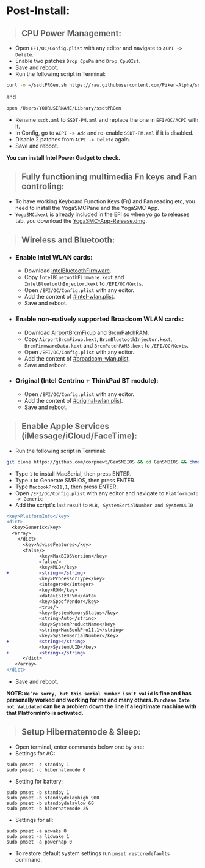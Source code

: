 # Post-Install:

> ## CPU Power Management:

- Open `EFI/OC/Config.plist` with any editor and navigate to `ACPI -> Delete`.
- Enable two patches `Drop CpuPm` and `Drop Cpu0Ist`.
- Save and reboot.
- Run the following script in Terminal:

```bash
curl -o ~/ssdtPRGen.sh https://raw.githubusercontent.com/Piker-Alpha/ssdtPRGen.sh/Beta/ssdtPRGen.sh && chmod +x ~/ssdtPRGen.sh && ~/ssdtPRGen.sh
```

and 

```bash
open /Users/YOURUSERNAME/Library/ssdtPRGen
```

- Rename `ssdt.aml` to `SSDT-PM.aml` and replace the one in `EFI/OC/ACPI` with it.
- In Config, go to `ACPI -> Add` and re-enable `SSDT-PM.aml` if it is disabled.
- Disable 2 patches from `ACPI -> Delete` again.
- Save and reboot.

**You can install Intel Power Gadget to check.**

> ## Fully functioning multimedia Fn keys and Fan controling:

- To have working Keyboard Function Keys (Fn) and Fan reading etc, you need to install the YogaSMCPane and the YogaSMC App.
- `YogaSMC.kext` is already included in the EFI so when yo go to releases tab, you download the [YogaSMC-App-Release.dmg](https://github.com/zhen-zen/YogaSMC/releases).

> ## Wireless and Bluetooth:

- ### Enable Intel WLAN cards:
  - Download [IntelBluetoothFirmware](https://github.com/OpenIntelWireless/IntelBluetoothFirmware/releases).
  - Copy `IntelBluetoothFirmware.kext` and `IntelBluetoothInjector.kext` to `/EFI/OC/Kexts`.
  - Open `/EFI/OC/Config.plist` with any editor.
  - Add the content of [#intel-wlan.plist](/EFI/OC/%23intel-wlan.plist).
  - Save and reboot.

- ### Enable non-natively supported Broadcom WLAN cards:
  - Download [AirportBrcmFixup](https://github.com/acidanthera/AirportBrcmFixup/releases) and
   [BrcmPatchRAM](https://github.com/acidanthera/BrcmPatchRAM/releases).
  - Copy `AirportBrcmFixup.kext`, `BrcmBluetoothInjector.kext`, `BrcmFirmwareData.kext` and `BrcmPatchRAM3.kext` to `/EFI/OC/Kexts`.
  - Open `/EFI/OC/Config.plist` with any editor.
  - Add the content of [#broadcom-wlan.plist](/EFI/OC/%23broadcom-wlan.plist).
  - Save and reboot.

- ### Original (Intel Centrino + ThinkPad BT module):
  - Open `/EFI/OC/Config.plist` with any editor.
  - Add the content of [#original-wlan.plist](/EFI/OC/%23original-wlan.plist).
  - Save and reboot.

> ## Enable Apple Services (iMessage/iCloud/FaceTime):

- Run the following script in Terminal:

```bash
git clone https://github.com/corpnewt/GenSMBIOS && cd GenSMBIOS && chmod +x GenSMBIOS.command && ./GenSMBIOS.command
```

- Type `1` to install MacSerial, then press ENTER.
- Type `3` to Generate SMBIOS, then press ENTER.
- Type `MacbookPro11,1`, then press ENTER.
- Open `/EFI/OC/Config.plist` with any editor and navigate to `PlatformInfo -> Generic`
- Add the script's last result to `MLB, SystemSerialNumber and SystemUUID`

```diff
<key>PlatformInfo</key>
<dict>
  <key>Generic</key>
  <array>
    </dict>
      <key>AdviseFeatures</key>
      <false/>
			<key>MaxBIOSVersion</key>
			<false/>
			<key>MLB</key>
+			<string></string>
			<key>ProcessorType</key>
			<integer>0</integer>
			<key>ROM</key>
			<data>ESIzRFVm</data>
			<key>SpoofVendor</key>
			<true/>
			<key>SystemMemoryStatus</key>
			<string>Auto</string>
			<key>SystemProductName</key>
			<string>MacBookPro11,1</string>
			<key>SystemSerialNumber</key>
+			<string></string>
			<key>SystemUUID</key>
+			<string></string>
      </dict>
   </array>
</dict>
```

- Save and reboot.

**NOTE: `We’re sorry, but this serial number isn’t valid` is fine and has personally worked and working for me and many others. `Purchase Date not Validated` can be a problem down the line if a legitimate machine with that PlatformInfo is activated.**

> ## Setup Hibernatemode & Sleep:

- Open terminal, enter commands below one by one:
- Settings for AC:

```
sudo pmset -c standby 1
sudo pmset -c hibernatemode 0
```

- Setting for battery:

```
sudo pmset -b standby 1
sudo pmset -b standbydelayhigh 900
sudo pmset -b standbydelaylow 60
sudo pmset -b hibernatemode 25
```

- Settings for all:

```
sudo pmset -a acwake 0
sudo pmset -a lidwake 1
sudo pmset -a powernap 0
```

- To restore default system settings run `pmset restoredefaults ` command.